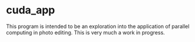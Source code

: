 # cuda_app
This program is intended to be an exploration into the application of parallel computing in photo editing. This is very much a work in progress.
